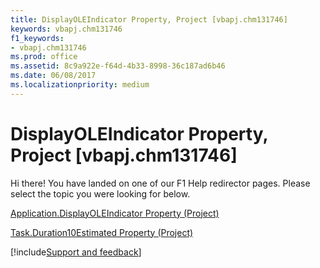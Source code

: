 ```yaml
---
title: DisplayOLEIndicator Property, Project [vbapj.chm131746]
keywords: vbapj.chm131746
f1_keywords:
- vbapj.chm131746
ms.prod: office
ms.assetid: 8c9a922e-f64d-4b33-8998-36c187ad6b46
ms.date: 06/08/2017
ms.localizationpriority: medium
---
```



# DisplayOLEIndicator Property, Project [vbapj.chm131746]

Hi there! You have landed on one of our F1 Help redirector pages. Please select the topic you were looking for below.

[Application.DisplayOLEIndicator Property (Project)](https://msdn.microsoft.com/library/85d58ecf-69eb-a1c4-c5a2-6499bfa56e22%28Office.15%29.aspx)

[Task.Duration10Estimated Property (Project)](https://msdn.microsoft.com/library/e6c0dad7-8766-5549-db8c-c14a18e2130e%28Office.15%29.aspx)

[!include[Support and feedback](~/includes/feedback-boilerplate.md)]